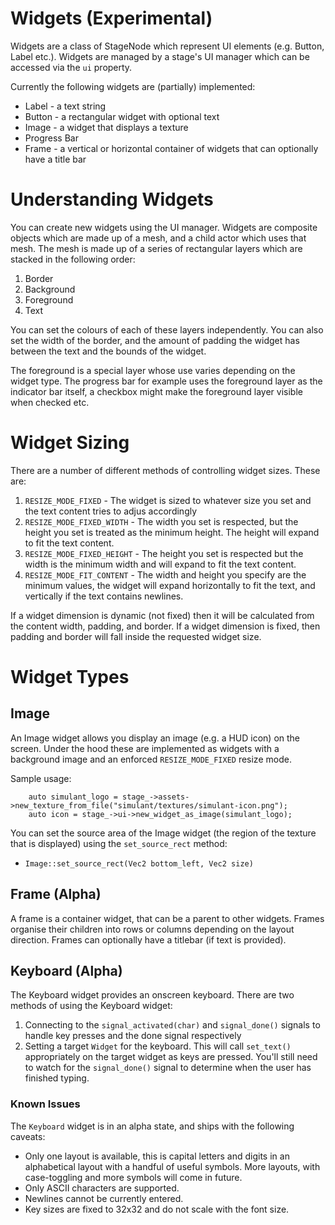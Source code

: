 
# Widgets (Experimental)

Widgets are a class of StageNode which represent UI elements (e.g. Button, Label etc.). Widgets are managed by a stage's UI manager which can be accessed via the `ui` property.

Currently the following widgets are (partially) implemented:

 - Label - a text string
 - Button - a rectangular widget with optional text
 - Image - a widget that displays a texture
 - Progress Bar
 - Frame - a vertical or horizontal container of widgets that can optionally have a title bar

# Understanding Widgets

You can create new widgets using the UI manager. Widgets are composite objects which are made up of a mesh, and a child actor which uses that mesh. The mesh is made up of a series of rectangular layers which are stacked in the following order:

1. Border
2. Background
3. Foreground
4. Text

You can set the colours of each of these layers independently. You can also set the width of the border, and the amount of padding the widget has between the text and the bounds of the widget. 

The foreground is a special layer whose use varies depending on the widget type. The progress bar for example uses the foreground layer as the indicator bar itself, a checkbox might make the foreground layer visible when checked etc.

# Widget Sizing

There are a number of different methods of controlling widget sizes. These are:

1. `RESIZE_MODE_FIXED` - The widget is sized to whatever size you set and the text content tries to adjus accordingly
2. `RESIZE_MODE_FIXED_WIDTH` - The width you set is respected, but the height you set is treated as the minimum height. The height will expand to fit the text content.
3. `RESIZE_MODE_FIXED_HEIGHT` - The height you set is respected but the width is the minimum width and will expand to fit the text content.
4. `RESIZE_MODE_FIT_CONTENT` - The width and height you specify are the minimum values, the widget will expand horizontally to fit the text, and vertically if the text contains newlines.

If a widget dimension is dynamic (not fixed) then it will be calculated from the content width, padding, and border. If a widget dimension is fixed, then padding and border will fall inside the requested
widget size.

# Widget Types

## Image

An Image widget allows you display an image (e.g. a HUD icon) on the screen. Under the hood these
are implemented as widgets with a background image and an enforced `RESIZE_MODE_FIXED` resize mode.

Sample usage:

```
    auto simulant_logo = stage_->assets->new_texture_from_file("simulant/textures/simulant-icon.png");
    auto icon = stage_->ui->new_widget_as_image(simulant_logo);
```

You can set the source area of the Image widget (the region of the texture that is displayed) using the `set_source_rect` method:

 - `Image::set_source_rect(Vec2 bottom_left, Vec2 size)`

## Frame (Alpha)

A frame is a container widget, that can be a parent to other widgets. Frames organise their children into rows or columns depending on the layout direction. Frames can optionally have a titlebar (if text is provided).

## Keyboard (Alpha)

The Keyboard widget provides an onscreen keyboard. There are two methods of using the Keyboard widget:

1. Connecting to the `signal_activated(char)` and `signal_done()` signals to handle key presses and the done signal respectively
2. Setting a target `Widget` for the keyboard. This will call `set_text()` appropriately on the target widget as keys are pressed. You'll still need to watch for the `signal_done()` signal to determine when the user has finished typing.

### Known Issues

The `Keyboard` widget is in an alpha state, and ships with the following caveats:

 - Only one layout is available, this is capital letters and digits in an alphabetical layout with a handful of useful symbols. More layouts, with case-toggling and more symbols will come in future.
 - Only ASCII characters are supported.
 - Newlines cannot be currently entered.
 - Key sizes are fixed to 32x32 and do not scale with the font size.
